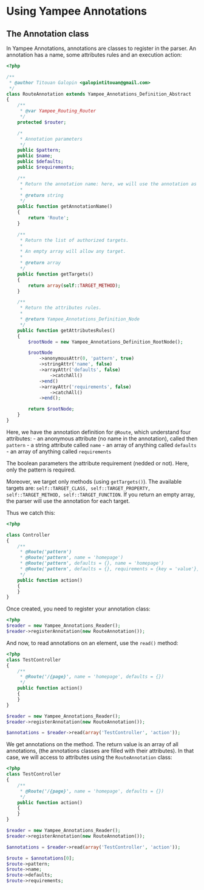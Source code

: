 Using Yampee Annotations
===================

The Annotation class
-----------------------

In Yampee Annotations, annotations are classes to register in the parser.
An annotation has a name, some attributes rules and an execution action:

``` php
<?php

/**
 * @author Titouan Galopin <galopintitouan@gmail.com>
 */
class RouteAnnotation extends Yampee_Annotations_Definition_Abstract
{
	/**
	 * @var Yampee_Routing_Router
	 */
	protected $router;

	/*
	 * Annotation parameters
	 */
	public $pattern;
	public $name;
	public $defaults;
	public $requirements;

	/**
	 * Return the annotation name: here, we will use the annotation as @Route()
	 *
	 * @return string
	 */
	public function getAnnotationName()
	{
		return 'Route';
	}

	/**
	 * Return the list of authorized targets.
	 *
	 * An empty array will allow any target.
	 *
	 * @return array
	 */
	public function getTargets()
	{
		return array(self::TARGET_METHOD);
	}

	/**
	 * Return the attributes rules.
	 *
	 * @return Yampee_Annotations_Definition_Node
	 */
	public function getAttributesRules()
	{
		$rootNode = new Yampee_Annotations_Definition_RootNode();

		$rootNode
			->anonymousAttr(0, 'pattern', true)
			->stringAttr('name', false)
			->arrayAttr('defaults', false)
				->catchAll()
			->end()
			->arrayAttr('requirements', false)
				->catchAll()
			->end();

		return $rootNode;
	}
}
```

Here, we have the annotation definition for `@Route`, which understand four attributes:
	- an anonymous attribute (no name in the annotation), called then `pattern`
	- a string attribute called `name`
	- an array of anything called `defaults`
	- an array of anything called `requirements`

The boolean parameters the attribute requirement (nedded or not). Here, only the pattern
is required.

Moreover, we target only methods (using `getTargets()`). The available targets are:
`self::TARGET_CLASS, self::TARGET_PROPERTY, self::TARGET_METHOD, self::TARGET_FUNCTION`.
If you return an empty array, the parser will use the annotation for each target.

Thus we catch this:

``` php
<?php

class Controller
{
	/**
	 * @Route('pattern')
	 * @Route('pattern', name = 'homepage')
	 * @Route('pattern', defaults = {}, name = 'homepage')
	 * @Route('pattern', defaults = {}, requirements = {key = 'value'}, name = 'homepage')
	 */
	public function action()
	{
	}
}
```

Once created, you need to register your annotation class:

``` php
<?php
$reader = new Yampee_Annotations_Reader();
$reader->registerAnnotation(new RouteAnnotation());
```

And now, to read annotations on an element, use the `read()` method:

``` php
<?php
class TestController
{
	/**
	 * @Route('/{page}', name = 'homepage', defaults = {})
	 */
	public function action()
	{
	}
}

$reader = new Yampee_Annotations_Reader();
$reader->registerAnnotation(new RouteAnnotation());

$annotations = $reader->read(array('TestController', 'action'));
```

We get annotations on the method. The return value is an array of all annotations,
(the annotations classes are filled with their attributes). In that case, we will access
to attributes using the `RouteAnnotation` class:

``` php
<?php
class TestController
{
	/**
	 * @Route('/{page}', name = 'homepage', defaults = {})
	 */
	public function action()
	{
	}
}

$reader = new Yampee_Annotations_Reader();
$reader->registerAnnotation(new RouteAnnotation());

$annotations = $reader->read(array('TestController', 'action'));

$route = $annotations[0];
$route->pattern;
$route->name;
$route->defaults;
$route->requirements;
```

